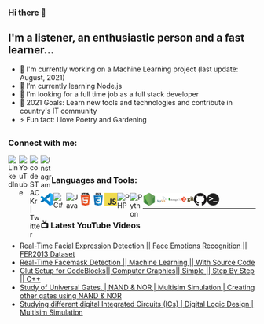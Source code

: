 ### Hi there 👋

## I'm a listener, an enthusiastic person and a fast learner...

- 🔭 I'm currently working on a Machine Learning project (last update: August, 2021)
- 🌱 I’m currently learning Node.js
- 👯 I’m looking for a full time job as a full stack developer
- 🥅 2021 Goals: Learn new tools and technologies and contribute in country's IT community
- ⚡ Fun fact: I love Poetry and Gardening

### Connect with me:

[<img align="left" alt="LinkedIn" width="22px" src="https://cdn.jsdelivr.net/npm/simple-icons@v3/icons/linkedin.svg" />][linkedin]
[<img align="left" alt="YouTube" width="22px" src="https://cdn.jsdelivr.net/npm/simple-icons@v3/icons/youtube.svg" />][youtube]
[<img align="left" alt="codeSTACKr | Twitter" width="22px" src="https://cdn.jsdelivr.net/npm/simple-icons@3.13.0/icons/facebook.svg" />][facebook]
[<img align="left" alt="Instagram" width="22px" src="https://cdn.jsdelivr.net/npm/simple-icons@v3/icons/instagram.svg" />][instagram]

<br />

### Languages and Tools:

<img align="left" alt="Visual Studio Code" width="26px" src="https://raw.githubusercontent.com/github/explore/80688e429a7d4ef2fca1e82350fe8e3517d3494d/topics/visual-studio-code/visual-studio-code.png" />
<img align="left" alt="C#" width="26px" src="https://cdn.jsdelivr.net/npm/simple-icons@v3/icons/csharp.svg" />
<img align="left" alt="Java" width="26px" src="https://cdn.jsdelivr.net/npm/simple-icons@v3/icons/java.svg" />
<img align="left" alt="HTML5" width="26px" src="https://raw.githubusercontent.com/github/explore/80688e429a7d4ef2fca1e82350fe8e3517d3494d/topics/html/html.png" />
<img align="left" alt="CSS3" width="26px" src="https://raw.githubusercontent.com/github/explore/80688e429a7d4ef2fca1e82350fe8e3517d3494d/topics/css/css.png" />
<img align="left" alt="JavaScript" width="26px" src="https://raw.githubusercontent.com/github/explore/80688e429a7d4ef2fca1e82350fe8e3517d3494d/topics/javascript/javascript.png" />
<img align="left" alt="PHP" width="26px" src="https://cdn.jsdelivr.net/npm/simple-icons@3.13.0/icons/php.svg" />
<img align="left" alt="Python" width="26px" src="https://cdn.jsdelivr.net/npm/simple-icons@v3/icons/python.svg" />
<img align="left" alt="Node.js" width="26px" src="https://raw.githubusercontent.com/github/explore/80688e429a7d4ef2fca1e82350fe8e3517d3494d/topics/nodejs/nodejs.png" />
<img align="left" alt="MySQL" width="26px" src="https://raw.githubusercontent.com/github/explore/80688e429a7d4ef2fca1e82350fe8e3517d3494d/topics/mysql/mysql.png" />
<img align="left" alt="MongoDB" width="26px" src="https://raw.githubusercontent.com/github/explore/80688e429a7d4ef2fca1e82350fe8e3517d3494d/topics/mongodb/mongodb.png" />
<img align="left" alt="Git" width="26px" src="https://raw.githubusercontent.com/github/explore/80688e429a7d4ef2fca1e82350fe8e3517d3494d/topics/git/git.png" />
<img align="left" alt="GitHub" width="26px" src="https://raw.githubusercontent.com/github/explore/78df643247d429f6cc873026c0622819ad797942/topics/github/github.png" />
<img align="left" alt="Terminal" width="26px" src="https://raw.githubusercontent.com/github/explore/80688e429a7d4ef2fca1e82350fe8e3517d3494d/topics/terminal/terminal.png" />


<br />

---

### 📺 Latest YouTube Videos

<!-- YOUTUBE:START -->
- [Real-Time Facial Expression Detection || Face Emotions Recognition || FER2013 Dataset](https://www.youtube.com/watch?v=Ya_SPoyf5QA)
- [Real-Time Facemask Detection || Machine Learning || With Source Code](https://www.youtube.com/watch?v=d64y-n-TSc8)
- [Glut Setup for CodeBlocks|| Computer Graphics|| Simple || Step By Step || C++](https://www.youtube.com/watch?v=g0aqgvjGsIc)
- [Study of Universal Gates. | NAND & NOR | Multisim Simulation | Creating other gates using NAND & NOR](https://www.youtube.com/watch?v=kNhdtLvCD2A)
- [Studying different digital Integrated Circuits (ICs) | Digital Logic Design | Multisim Simulation](https://www.youtube.com/watch?v=I4pggvG9EyI)
<!-- YOUTUBE:END -->

<br />
<br />

[linkedin]: https://www.linkedin.com/in/md-shafaat-jamil-rokon-b2996513a/
[facebook]: https://www.facebook.com/md.shafaatjamil.rokon.5/
[youtube]: https://www.youtube.com/channel/UCBNd1YDu1ghIKiGt-GsJcMw
[instagram]: https://www.instagram.com/eirokonei/




<!---
eirokonei/eirokonei is a ✨ special ✨ repository because its `README.md` (this file) appears on your GitHub profile.
You can click the Preview link to take a look at your changes.
--->



